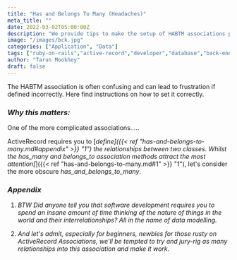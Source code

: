 ```yaml
---
title: "Has and Belongs To Many (Headaches)"
meta_title: ""
date: 2022-03-02T05:00:00Z
description: "We provide tips to make the setup of HABTM associations painfree."
image: "/images/bck.jpg"
categories: ["Application", "Data"]
tags: ["ruby-on-rails","active-record","developer","database","back-end"]
author: "Tarun Mookhey"
draft: false
---
```

The HABTM association is often confusing and can lead to frustration if defined incorrectly. Here find instructions on how to set it correctly. 

### ***Why this matters:***

One of the more complicated associations.....

ActiveRecord requires you to [*define]({{< ref "has-and-belongs-to-many.md#appendix" >}} "1") the relationships between two classes.
Whilst the *has_many* and *belongs_to* association methods attract the most attention[*]({{< ref "has-and-belongs-to-many.md#1" >}} "1"), let's consider the more obscure *has_and_belongs_to_many*.

### ***Appendix***
1. *BTW Did anyone tell you that software development requires you to spend an insane amount of time thinking of the nature of things in the world and their interrelationships? All in the name of data modelling.*

2. *And let's admit, especially for beginners, newbies for those rusty on ActiveRecord Associations, we'll be tempted to try and jury-rig as many relationships into this association and make it work.* 

 
 





